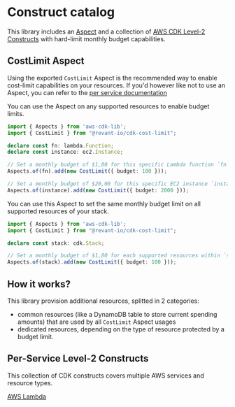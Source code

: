 # Construct catalog

This library includes an [Aspect](https://docs.aws.amazon.com/cdk/v2/guide/aspects.html) and a collection of [AWS CDK Level-2 Constructs](https://docs.aws.amazon.com/cdk/v2/guide/constructs.html#constructs_lib) with hard-limit monthly budget capabilities.

## CostLimit Aspect

Using the exported `CostLimit` Aspect is the recommended way to enable cost-limit capabilities on your resources. If you'd however like not to use an Aspect, you can refer to the [per service documentation](#per-service-level-2-constructs)

You can use the Aspect on any supported resources to enable budget limits. 

```ts
import { Aspects } from 'aws-cdk-lib';
import { CostLimit } from "@revant-io/cdk-cost-limit";

declare const fn: lambda.Function;
declare const instance: ec2.Instance;

// Set a monthly budget of $1,00 for this specific Lambda function `fn`
Aspects.of(fn).add(new CostLimit({ budget: 100 }));

// Set a monthly budget of $20,00 for this specific EC2 instance `instance`
Aspects.of(instance).add(new CostLimit({ budget: 2000 }));
```

You can use this Aspect to set the same monthly budget limit on all supported resources of your stack.

```ts
import { Aspects } from 'aws-cdk-lib';
import { CostLimit } from "@revant-io/cdk-cost-limit";

declare const stack: cdk.Stack;

// Set a monthly budget of $1,00 for each supported resources within `stack`
Aspects.of(stack).add(new CostLimit({ budget: 100 }));
```

## How it works?

This library provision additional resources, splitted in 2 categories:
- common resources (like a DynamoDB table to store current spending amounts) that are used by all `CostLimit` Aspect usages
- dedicated resources, depending on the type of resource protected by a budget limit.

## Per-Service Level-2 Constructs

This collection of CDK constructs covers multiple AWS services and resource types.

[AWS Lambda](./lambda.md)